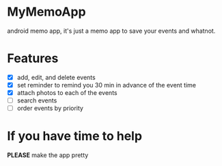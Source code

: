 # MyMemoApp
android memo app, it's just a memo app to save your events and whatnot.

# Features
- [x] add, edit, and delete events
- [x] set reminder to remind you 30 min in advance of the event time
- [x] attach photos to each of the events
- [ ] search events 
- [ ] order events by priority

# If you have time to help

**PLEASE** make the app pretty

